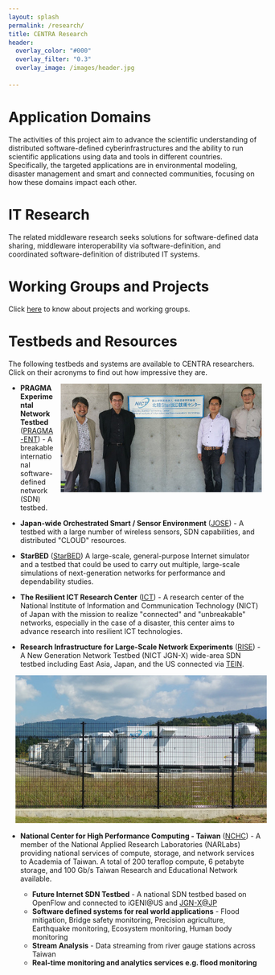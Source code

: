 ```yaml
---
layout: splash
permalink: /research/
title: CENTRA Research
header:
  overlay_color: "#000"
  overlay_filter: "0.3"
  overlay_image: /images/header.jpg

---
```



# Application Domains

The activities of this project aim to advance the scientific understanding of distributed software-defined cyberinfrastructures and the ability to run scientific applications using data and tools in different countries. Specifically, the targeted applications are in environmental modeling, disaster management and smart and connected communities, focusing on how these domains impact each other. 

# IT Research

The related middleware research seeks solutions for software-defined data sharing, middleware interoperability via software-definition, and coordinated software-definition of distributed IT systems.

# Working Groups and Projects

Click [here](/projects) to know about projects and working groups. 


# Testbeds and Resources

The following testbeds and systems are available to CENTRA researchers.  Click on their acronyms to find out how impressive they are.

<img src="../images/starbed.jpg" style="float:right; padding: 0 0 1em 1em;" class="img-responsive" >

- **PRAGMA Experimental Network Testbed** ([PRAGMA-ENT](https://github.com/pragmagrid/pragma_ent/wiki)) - A breakable international software-defined network (SDN) testbed.

- **Japan-wide Orchestrated Smart / Sensor Environment** ([JOSE](http://www.nict.go.jp/en/nrh/nwgn/jose.html)) - A testbed
with a large number of wireless sensors, SDN capabilities, and distributed "CLOUD" resources.

- **StarBED** ([StarBED](http://starbed.nict.go.jp/en/index.html)) A large-scale, general-purpose Internet simulator and a testbed that could be used to carry out multiple, large-scale simulations of next-generation networks for performance and dependability studies.

- **The Resilient ICT Research Center** ([ICT](http://nict.go.jp/en/reict/index.html)) - A research center of the 
National Institute of Information and Communication Technology (NICT) of Japan with the mission to realize "connected" 
and "unbreakable" networks, especially in the case of a disaster, this center aims to advance research into 
resilient ICT technologies.

- **Research Infrastructure for Large-Scale Network Experiments** ([RISE](https://www.jgn.nict.go.jp/nwgn/rise/index.html)) -
A New Generation Network Testbed (NICT JGN-X) wide-area SDN testbed including East Asia, Japan, and the US connected via [TEIN](http://tein4.net/tein4/about/history.do).

<img src="../images/dis.jpg" style="padding: 0 1.5em 0 1em;" class="pull-left img-responsive" >

- **National Center for High Performance Computing - Taiwan** ([NCHC](https://www.nchc.org.tw/en/)) - A member of the National Applied Research 
Laboratories (NARLabs) providing national services of compute, storage, and network services to Academia of Taiwan. A total of 200 teraflop compute, 6 petabyte storage, and 100 Gb/s Taiwan Research and Educational Network available.

   - **Future Internet SDN Testbed** - A national SDN testbed based on OpenFlow and connected to iGENI@US and [JGN-X@JP](http://www.jgn.nict.go.jp/english/index.html)
   - **Software defined systems for real world applications** - Flood mitigation, Bridge safety monitoring, Precision
   agriculture, Earthquake monitoring, Ecosystem monitoring, Human body monitoring
   - **Stream Analysis** - Data streaming from river gauge stations across Taiwan
   - **Real-time monitoring and analytics services e.g. flood monitoring**
